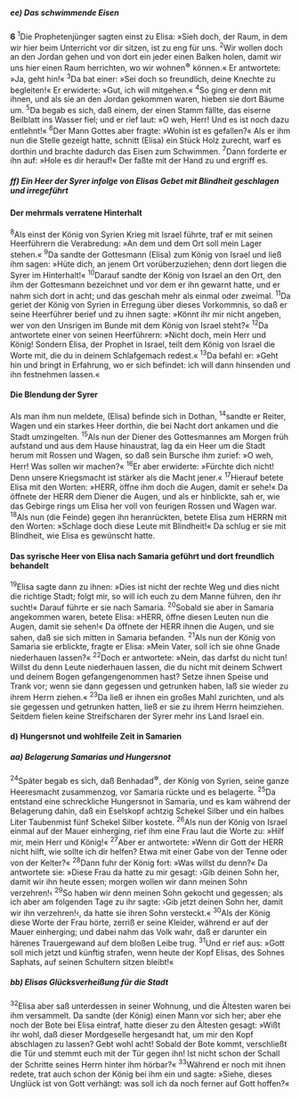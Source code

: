##### ee) Das schwimmende Eisen

__6__
<sup>1</sup>Die Prophetenjünger sagten einst zu Elisa: »Sieh doch, der Raum, in dem wir hier beim Unterricht vor dir sitzen, ist zu eng für uns.
<sup>2</sup>Wir wollen doch an den Jordan gehen und von dort ein jeder einen Balken holen, damit wir uns hier einen Raum herrichten, wo wir wohnen<sup title="oder: sitzen">&#x2732;</sup> können.« Er antwortete: »Ja, geht hin!«
<sup>3</sup>Da bat einer: »Sei doch so freundlich, deine Knechte zu begleiten!« Er erwiderte: »Gut, ich will mitgehen.«
<sup>4</sup>So ging er denn mit ihnen, und als sie an den Jordan gekommen waren, hieben sie dort Bäume um.
<sup>5</sup>Da begab es sich, daß einem, der einen Stamm fällte, das eiserne Beilblatt ins Wasser fiel; und er rief laut: »O weh, Herr! Und es ist noch dazu entlehnt!«
<sup>6</sup>Der Mann Gottes aber fragte: »Wohin ist es gefallen?« Als er ihm nun die Stelle gezeigt hatte, schnitt (Elisa) ein Stück Holz zurecht, warf es dorthin und brachte dadurch das Eisen zum Schwimmen.
<sup>7</sup>Dann forderte er ihn auf: »Hole es dir herauf!« Der faßte mit der Hand zu und ergriff es.

##### ff) Ein Heer der Syrer infolge von Elisas Gebet mit Blindheit geschlagen und irregeführt

#### Der mehrmals verratene Hinterhalt

<sup>8</sup>Als einst der König von Syrien Krieg mit Israel führte, traf er mit seinen Heerführern die Verabredung: »An dem und dem Ort soll mein Lager stehen.«
<sup>9</sup>Da sandte der Gottesmann (Elisa) zum König von Israel und ließ ihm sagen: »Hüte dich, an jenem Ort vorüberzuziehen; denn dort liegen die Syrer im Hinterhalt!«
<sup>10</sup>Darauf sandte der König von Israel an den Ort, den ihm der Gottesmann bezeichnet und vor dem er ihn gewarnt hatte, und er nahm sich dort in acht; und das geschah mehr als einmal oder zweimal.
<sup>11</sup>Da geriet der König von Syrien in Erregung über dieses Vorkommnis, so daß er seine Heerführer berief und zu ihnen sagte: »Könnt ihr mir nicht angeben, wer von den Unsrigen im Bunde mit dem König von Israel steht?«
<sup>12</sup>Da antwortete einer von seinen Heerführern: »Nicht doch, mein Herr und König! Sondern Elisa, der Prophet in Israel, teilt dem König von Israel die Worte mit, die du in deinem Schlafgemach redest.«
<sup>13</sup>Da befahl er: »Geht hin und bringt in Erfahrung, wo er sich befindet: ich will dann hinsenden und ihn festnehmen lassen.«

#### Die Blendung der Syrer

Als man ihm nun meldete, (Elisa) befinde sich in Dothan,
<sup>14</sup>sandte er Reiter, Wagen und ein starkes Heer dorthin, die bei Nacht dort ankamen und die Stadt umzingelten.
<sup>15</sup>Als nun der Diener des Gottesmannes am Morgen früh aufstand und aus dem Hause hinaustrat, lag da ein Heer um die Stadt herum mit Rossen und Wagen, so daß sein Bursche ihm zurief: »O weh, Herr! Was sollen wir machen?«
<sup>16</sup>Er aber erwiderte: »Fürchte dich nicht! Denn unsere Kriegsmacht ist stärker als die Macht jener.«
<sup>17</sup>Hierauf betete Elisa mit den Worten: »HERR, öffne ihm doch die Augen, damit er sehe!« Da öffnete der HERR dem Diener die Augen, und als er hinblickte, sah er, wie das Gebirge rings um Elisa her voll von feurigen Rossen und Wagen war.
<sup>18</sup>Als nun (die Feinde) gegen ihn heranrückten, betete Elisa zum HERRN mit den Worten: »Schlage doch diese Leute mit Blindheit!« Da schlug er sie mit Blindheit, wie Elisa es gewünscht hatte.

#### Das syrische Heer von Elisa nach Samaria geführt und dort freundlich behandelt

<sup>19</sup>Elisa sagte dann zu ihnen: »Dies ist nicht der rechte Weg und dies nicht die richtige Stadt; folgt mir, so will ich euch zu dem Manne führen, den ihr sucht!« Darauf führte er sie nach Samaria.
<sup>20</sup>Sobald sie aber in Samaria angekommen waren, betete Elisa: »HERR, öffne diesen Leuten nun die Augen, damit sie sehen!« Da öffnete der HERR ihnen die Augen, und sie sahen, daß sie sich mitten in Samaria befanden.
<sup>21</sup>Als nun der König von Samaria sie erblickte, fragte er Elisa: »Mein Vater, soll ich sie ohne Gnade niederhauen lassen?«
<sup>22</sup>Doch er antwortete: »Nein, das darfst du nicht tun! Willst du denn Leute niederhauen lassen, die du nicht mit deinem Schwert und deinem Bogen gefangengenommen hast? Setze ihnen Speise und Trank vor; wenn sie dann gegessen und getrunken haben, laß sie wieder zu ihrem Herrn ziehen.«
<sup>23</sup>Da ließ er ihnen ein großes Mahl zurichten, und als sie gegessen und getrunken hatten, ließ er sie zu ihrem Herrn heimziehen. Seitdem fielen keine Streifscharen der Syrer mehr ins Land Israel ein.

#### d) Hungersnot und wohlfeile Zeit in Samarien

##### aa) Belagerung Samarias und Hungersnot

<sup>24</sup>Später begab es sich, daß Benhadad<sup title="vgl. 1.Kön 20,1">&#x2732;</sup>, der König von Syrien, seine ganze Heeresmacht zusammenzog, vor Samaria rückte und es belagerte.
<sup>25</sup>Da entstand eine schreckliche Hungersnot in Samaria, und es kam während der Belagerung dahin, daß ein Eselskopf achtzig Schekel Silber und ein halbes Liter Taubenmist fünf Schekel Silber kostete.
<sup>26</sup>Als nun der König von Israel einmal auf der Mauer einherging, rief ihm eine Frau laut die Worte zu: »Hilf mir, mein Herr und König!«
<sup>27</sup>Aber er antwortete: »Wenn dir Gott der HERR nicht hilft, wie sollte ich dir helfen? Etwa mit einer Gabe von der Tenne oder von der Kelter?«
<sup>28</sup>Dann fuhr der König fort: »Was willst du denn?« Da antwortete sie: »Diese Frau da hatte zu mir gesagt: ›Gib deinen Sohn her, damit wir ihn heute essen; morgen wollen wir dann meinen Sohn verzehren!‹
<sup>29</sup>So haben wir denn meinen Sohn gekocht und gegessen; als ich aber am folgenden Tage zu ihr sagte: ›Gib jetzt deinen Sohn her, damit wir ihn verzehren!‹, da hatte sie ihren Sohn versteckt.«
<sup>30</sup>Als der König diese Worte der Frau hörte, zerriß er seine Kleider, während er auf der Mauer einherging; und dabei nahm das Volk wahr, daß er darunter ein härenes Trauergewand auf dem bloßen Leibe trug.
<sup>31</sup>Und er rief aus: »Gott soll mich jetzt und künftig strafen, wenn heute der Kopf Elisas, des Sohnes Saphats, auf seinen Schultern sitzen bleibt!«

##### bb) Elisas Glücksverheißung für die Stadt

<sup>32</sup>Elisa aber saß unterdessen in seiner Wohnung, und die Ältesten waren bei ihm versammelt. Da sandte (der König) einen Mann vor sich her; aber ehe noch der Bote bei Elisa eintraf, hatte dieser zu den Ältesten gesagt: »Wißt ihr wohl, daß dieser Mordgeselle hergesandt hat, um mir den Kopf abschlagen zu lassen? Gebt wohl acht! Sobald der Bote kommt, verschließt die Tür und stemmt euch mit der Tür gegen ihn! Ist nicht schon der Schall der Schritte seines Herrn hinter ihm hörbar?«
<sup>33</sup>Während er noch mit ihnen redete, trat auch schon der König bei ihm ein und sagte: »Siehe, dieses Unglück ist von Gott verhängt: was soll ich da noch ferner auf Gott hoffen?«